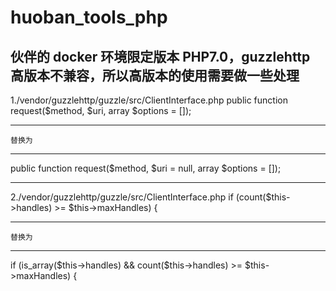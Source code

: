 # huoban_tools_php

## 伙伴的 docker 环境限定版本 PHP7.0，guzzlehttp 高版本不兼容，所以高版本的使用需要做一些处理

1./vendor/guzzlehttp/guzzle/src/ClientInterface.php
public function request($method, $uri, array $options = []);

---

    替换为

---

public function request($method, $uri = null, array $options = []);

---

2./vendor/guzzlehttp/guzzle/src/ClientInterface.php
if (count($this->handles) >= $this->maxHandles) {

---

    替换为

---

if (is_array($this->handles) && count($this->handles) >= $this->maxHandles) {
